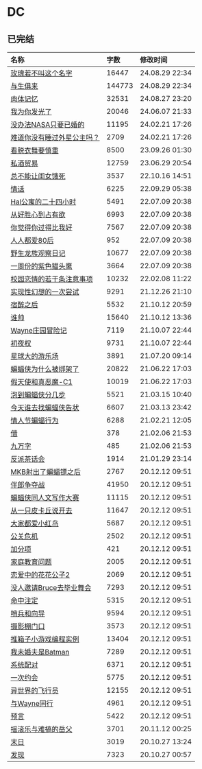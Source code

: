 # DC

## 已完结

|名称|字数|修改时间|
|:-|:-|:-|
|[玫瑰若不叫这个名字](玫瑰若不叫这个名字.md)|16447|24.08.29 22:34|
|[与生俱来](与生俱来.md)|144773|24.08.29 22:34|
|[肉体记忆](肉体记忆.md)|32531|24.08.27 23:20|
|[我为你发光了](我为你发光了.md)|20046|24.06.07 21:33|
|[没办法NASA只要已婚的](没办法NASA只要已婚的.md)|11195|24.02.21 17:26|
|[难道你没有睡过外星公主吗？](难道你没有睡过外星公主吗？.md)|2709|24.02.21 17:26|
|[看脱衣舞要慎重](看脱衣舞要慎重.md)|8500|23.09.26 01:30|
|[私酒贸易](私酒贸易.md)|12759|23.06.29 20:54|
|[总不能让闺女饿死](总不能让闺女饿死.md)|3537|22.10.16 14:51|
|[情话](情话.md)|6225|22.09.29 05:38|
|[Hal公寓的二十四小时](Hal公寓的二十四小时.md)|5491|22.07.09 20:38|
|[从好胜心到占有欲](从好胜心到占有欲.md)|6993|22.07.09 20:38|
|[你觉得你过得比我好](你觉得你过得比我好.md)|7567|22.07.09 20:38|
|[人人都爱80后](人人都爱80后.md)|952|22.07.09 20:38|
|[野生龙族观察日记](野生龙族观察日记.md)|10677|22.07.09 20:38|
|[一周份的紫色猫头鹰](一周份的紫色猫头鹰.md)|3664|22.07.09 20:38|
|[校园恋情的若干条注意事项](校园恋情的若干条注意事项.md)|10232|22.02.08 11:22|
|[实现性幻想的一次尝试](实现性幻想的一次尝试.md)|9291|21.12.26 21:10|
|[宿醉之后](宿醉之后.md)|5532|21.10.12 20:59|
|[谁帅](谁帅.md)|15640|21.10.12 13:36|
|[Wayne庄园冒险记](Wayne庄园冒险记.md)|7119|21.10.07 22:44|
|[初夜权](初夜权.md)|9731|21.10.07 22:44|
|[星球大的游乐场](星球大的游乐场.md)|3891|21.07.20 09:14|
|[蝙蝠侠为什么被绑架了](蝙蝠侠为什么被绑架了.md)|20822|21.06.22 17:03|
|[假天使和真恶魔-C1](假天使和真恶魔-C1.md)|10019|21.06.22 17:03|
|[泡到蝙蝠侠分几步](泡到蝙蝠侠分几步.md)|5521|21.03.15 10:40|
|[今天谁去找蝙蝠侠告状](今天谁去找蝙蝠侠告状.md)|6607|21.03.13 23:42|
|[情人节蝙蝠行为](情人节蝙蝠行为.md)|6288|21.02.21 12:05|
|[借](借.md)|378|21.02.06 21:53|
|[九万字](九万字.md)|485|21.02.06 21:53|
|[反派茶话会](反派茶话会.md)|1914|21.01.29 23:14|
|[MKB射出了蝙蝠镖之后](MKB射出了蝙蝠镖之后.md)|2767|20.12.12 09:51|
|[伴郎争夺战](伴郎争夺战.md)|41950|20.12.12 09:51|
|[蝙蝠侠同人文写作大赛](蝙蝠侠同人文写作大赛.md)|11115|20.12.12 09:51|
|[从一只皮卡丘说开去](从一只皮卡丘说开去.md)|11647|20.12.12 09:51|
|[大家都爱小红鸟](大家都爱小红鸟.md)|5687|20.12.12 09:51|
|[公关危机](公关危机.md)|2502|20.12.12 09:51|
|[加分项](加分项.md)|421|20.12.12 09:51|
|[家庭教育问题](家庭教育问题.md)|2005|20.12.12 09:51|
|[恋爱中的花花公子2](恋爱中的花花公子2.md)|2069|20.12.12 09:51|
|[没人邀请Bruce去毕业舞会](没人邀请Bruce去毕业舞会.md)|7293|20.12.12 09:51|
|[命中注定](命中注定.md)|5315|20.12.12 09:51|
|[哨兵和向导](哨兵和向导.md)|9594|20.12.12 09:51|
|[摄影棚门口](摄影棚门口.md)|3573|20.12.12 09:51|
|[推箱子小游戏编程实例](推箱子小游戏编程实例.md)|13404|20.12.12 09:51|
|[我未婚夫是Batman](我未婚夫是Batman.md)|7289|20.12.12 09:51|
|[系统配对](系统配对.md)|6371|20.12.12 09:51|
|[一次约会](一次约会.md)|5775|20.12.12 09:51|
|[异世界的飞行员](异世界的飞行员.md)|12155|20.12.12 09:51|
|[与Wayne同行](与Wayne同行.md)|4961|20.12.12 09:51|
|[预言](预言.md)|5422|20.12.12 09:51|
|[摇滚乐与难搞的岳父](摇滚乐与难搞的岳父.md)|3701|20.11.12 00:25|
|[末日](末日.md)|3019|20.10.27 13:24|
|[发现](发现.md)|7323|20.10.27 00:57|
